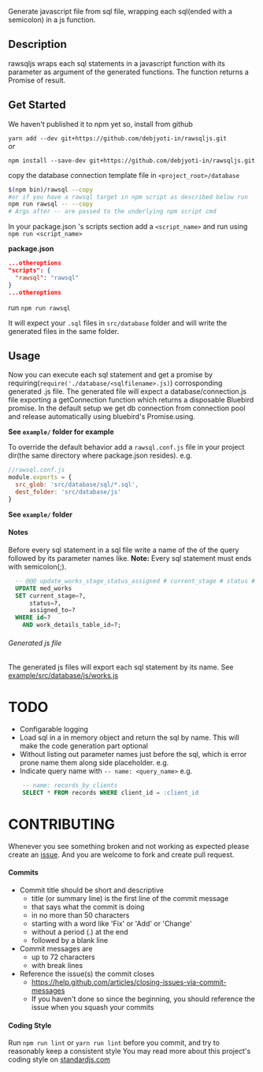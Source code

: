 Generate javascript file from sql file, wrapping each sql(ended with a semicolon) in a js function.

## Description

rawsqljs wraps each sql statements in a javascript function with its parameter as argument of the generated functions. The function returns a Promise of result.

## Get Started

We haven't published it to npm yet so, install from github

`yarn add --dev git+https://github.com/debjyoti-in/rawsqljs.git`  
_or_

`npm install --save-dev git+https://github.com/debjyoti-in/rawsqljs.git`

copy the database connection template file in `<project_root>/database`

```bash
$(npm bin)/rawsql --copy
#or if you have a rawsql target in npm script as described below run
npm run rawsql -- --copy
# Args after -- are passed to the underlying npm script cmd
```

In your package.json 's scripts section add a `<script_name>` and run using `npm run <script_name>`

**package.json**
```json
...otheroptions
"scripts": {
  "rawsql": "rawsql"
}
...otheroptions
```
run
`npm run rawsql`

It will expect your `.sql` files in `src/database` folder and will write the generated files in the same folder.

## Usage

Now you can execute each sql statement and get a promise by requiring(`require('./database/<sqlfilename>.js)`) corrosponding generated .js file.
The generated file will expect a database/connection.js file exporting a getConnection function which returns a disposable Bluebird promise. In the default setup we get db connection from connection pool and release automatically using bluebird's Promise.using.


**See `example/` folder for example**


To override the default behavior add a `rawsql.conf.js` file in your project dir(the same directory where package.json resides).
e.g.

```js
//rawsql.conf.js
module.exports = {
  src_glob: 'src/database/sql/*.sql',
  dest_folder: 'src/database/js'
}
```

**See `example/` folder**

#### Notes

Before every sql statement in a sql file write a name of the of the query 
followed by its parameter names like.
**Note:** Every sql statement must ends with semicolon(;).

```sql
  -- @@@ update_works_stage_status_assigned # current_stage # status # assigned_to # id # work_details_table_id
  UPDATE med_works
  SET current_stage=?,
      status=?,
      assigned_to=?
  WHERE id=?
    AND work_details_table_id=?;
```

###### Generated js file

The generated js files will export each sql statement by its name.
See [example/src/database/js/works.js](https://github.com/debjyoti-in/rawsqljs/src/master/example/src/database/js/works.js#L5)


# TODO

  + Configarable logging
  + Load sql in a in memory object and return the sql by name.
      This will make the code generation part optional
  + Without listing out parameter names just before the sql, which is error prone
      name them along side placeholder. e.g.
  + Indicate query name with `-- name: <query_name>` e.g.
```sql
    -- name: records_by_clients
    SELECT * FROM records WHERE client_id = :client_id
```

# CONTRIBUTING

Whenever you see something broken and not working as expected please create an [issue](https://github.com/debjyoti-in/rawsqljs/issues).
And you are welcome to fork and create pull request.

#### Commits

- Commit title should be short and descriptive
  + title (or summary line) is the first line of the commit message
  + that says what the commit is doing
  + in no more than 50 characters
  + starting with a word like 'Fix' or 'Add' or 'Change'
  + without a period (.) at the end
  + followed by a blank line
- Commit messages are
  + up to 72 characters
  + with break lines
- Reference the issue(s) the commit closes
  + https://help.github.com/articles/closing-issues-via-commit-messages
  + If you haven't done so since the beginning, you should reference the issue when you squash your commits

#### Coding Style

Run `npm run lint` or `yarn run lint` before you commit, and try to reasonably keep a consistent style
You may read more about this project's coding style on [standardjs.com](https://standardjs.com/rules.html)